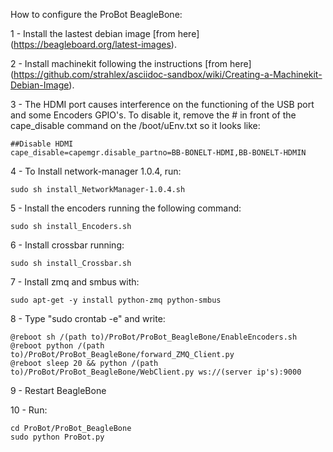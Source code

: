 How to configure the ProBot BeagleBone:

1 - Install the lastest debian image [from here]
(https://beagleboard.org/latest-images). 

2 - Install machinekit following the instructions [from here] (https://github.com/strahlex/asciidoc-sandbox/wiki/Creating-a-Machinekit-Debian-Image).

3 - The HDMI port causes interference on the functioning of the USB port and some Encoders GPIO's. To disable it, remove the # in front of the cape_disable command on the /boot/uEnv.txt so it looks like: 

    ##Disable HDMI
    cape_disable=capemgr.disable_partno=BB-BONELT-HDMI,BB-BONELT-HDMIN

4 - To Install network-manager 1.0.4, run:

	sudo sh install_NetworkManager-1.0.4.sh
	
5 - Install the encoders running the following command:

	sudo sh install_Encoders.sh
	
6 - Install crossbar running:

	sudo sh install_Crossbar.sh
	
7 - Install zmq and smbus with:
    
    sudo apt-get -y install python-zmq python-smbus

8 - Type "sudo crontab -e" and write:

	@reboot sh /(path to)/ProBot/ProBot_BeagleBone/EnableEncoders.sh
	@reboot python /(path to)/ProBot/ProBot_BeagleBone/forward_ZMQ_Client.py
	@reboot sleep 20 && python /(path to)/ProBot/ProBot_BeagleBone/WebClient.py ws://(server ip's):9000

9 - Restart BeagleBone	

10 - Run:

	cd ProBot/ProBot_BeagleBone
	sudo python ProBot.py
